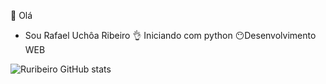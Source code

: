 👋 Olá

- Sou Rafael Uchôa Ribeiro
👌 Iniciando com python
😶Desenvolvimento WEB

![Ruribeiro GitHub stats](https://github-readme-stats.vercel.app/api?username=ruribeiro&show_icons=true&theme=dark) 


 <link rel="stylesheet" href="https://cdn.jsdelivr.net/gh/devicons/devicon@v2.15.1/devicon.min.css"> 
<!---
ruribeiro/ruribeiro is a ✨ special ✨ repository because its `README.md` (this file) appears on your GitHub profile.
You can click the Preview link to take a look at your changes.
--->
